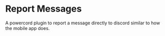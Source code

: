# Report Messages

A powercord plugin to report a message directly to discord similar to how the mobile app does.